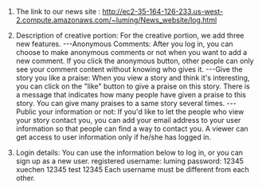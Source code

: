 1. The link to our news site : http://ec2-35-164-126-233.us-west-2.compute.amazonaws.com/~luming/News_website/log.html

2. Description of creative portion:
For the creative portion, we add three new features.
---Anonymous Comments: After you log in, you can choose to make anonymous comments or not when you want to add a new comment. If you click the anonymous button, other people can only see your comment content without knowing who gives it.
---Give the story you like a praise: When you view a story and think it's interesting, you can click on the "like" button to give a praise on this story. There is a message that indicates how many people have given a praise to this story. You can give many praises to a same story several times.
---Public your information or not: If you'd like to let the people who view your story contact you, you can add your email address to your user information so that people can find a way to contact you. A viewer can get access to user information only if he/she has logged in.

3. Login details:
You can use the information below to log in, or you can sign up as a new user.
registered username: luming      password: 12345
                     xuechen               12345
                     test                  12345
Each username must be different from each other.
